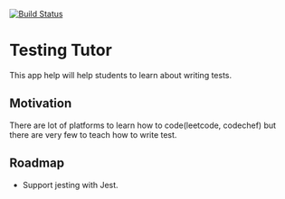 [![Build Status](https://travis-ci.org/harish-aka-shivi/testing-tutor.svg?branch=master)](https://travis-ci.org/harish-aka-shivi/testing-tutor)

# Testing Tutor
This app help will help students to learn about writing tests.

## Motivation
There are lot of platforms to learn how to code(leetcode, codechef) but there are very few to teach how to 
write test. 

## Roadmap
- Support jesting with Jest.
